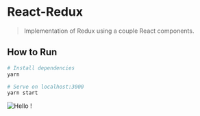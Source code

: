 # React-Redux

> Implementation of Redux using a couple React components.

## How to Run

```bash
# Install dependencies
yarn

# Serve on localhost:3000
yarn start
```

![Hello !](https://api.visitorbadge.io/api/VisitorHit?user=kevinadhiguna&repo=react-redux&label=thanks%20for%20dropping%20in%20!&labelColor=%23000000&countColor=%23FFFFFF)
